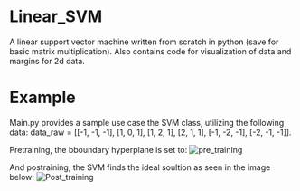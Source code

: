 # Linear_SVM
A linear support vector machine written from scratch in python (save for basic matrix multiplication). Also contains code for visualization of data and margins for 2d data.


# Example
Main.py provides a sample use case the SVM class, utilizing the following data: data_raw = [[-1, -1, -1], [1, 0, 1], [1, 2, 1], [2, 1, 1], [-1, -2, -1], [-2, -1, -1]].

Pretraining, the bboundary hyperplane is set to:
![pre_training](https://github.com/user-attachments/assets/45775b2d-0f3c-40b5-8d86-affd332b2027)

And postraining, the SVM finds the ideal soultion as seen in the image below:
![Post_training](https://github.com/user-attachments/assets/6db37ef5-1ef3-470c-9b01-8ea338b8e95a)
